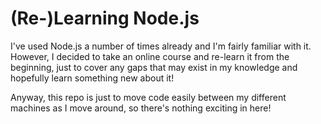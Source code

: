 # (Re-)Learning Node.js

I've used Node.js a number of times already and I'm fairly familiar with it. However, I decided to take an online course and re-learn it from the beginning, just to cover any gaps that may exist in my knowledge and hopefully learn something new about it!

Anyway, this repo is just to move code easily between my different machines as I move around, so there's nothing exciting in here!
